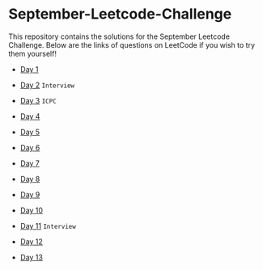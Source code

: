 # September-Leetcode-Challenge

This repository contains the solutions for the September Leetcode Challenge. Below are the links of questions on LeetCode if you wish to try them yourself!

- [Day 1](https://leetcode.com/problems/array-nesting/)

- [Day 2](https://leetcode.com/problems/unique-binary-search-trees-ii/) `Interview`

- [Day 3](https://leetcode.com/problems/erect-the-fence/) `ICPC`

- [Day 4](https://leetcode.com/problems/sum-of-distances-in-tree/)

- [Day 5](https://leetcode.com/problems/orderly-queue/)

- [Day 6](https://leetcode.com/problems/slowest-key/)

- [Day 7](https://leetcode.com/problems/reverse-linked-list/)

- [Day 8](https://leetcode.com/problems/shifting-letters/)

- [Day 9](https://leetcode.com/problems/largest-plus-sign/)

- [Day 10](https://leetcode.com/problems/arithmetic-slices-ii-subsequence/)

- [Day 11](https://leetcode.com/problems/basic-calculator/) `Interview`

- [Day 12](https://leetcode.com/problems/reachable-nodes-in-subdivided-graph/)

- [Day 13](https://leetcode.com/problems/maximum-number-of-balloons/)
